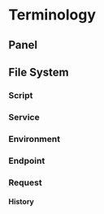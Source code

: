# Terminology

## Panel

## File System

### Script

### Service

### Environment

### Endpoint

### Request

#### History